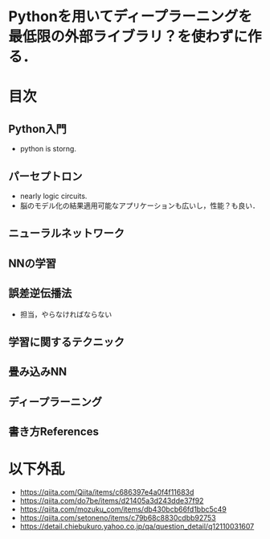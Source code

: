 # Pythonを用いてディープラーニングを最低限の外部ライブラリ？を使わずに作る．
# 目次
## Python入門
* python is storng.
## パーセプトロン
* nearly logic circuits.
* 脳のモデル化の結果適用可能なアプリケーションも広いし，性能？も良い．
## ニューラルネットワーク
## NNの学習
## 誤差逆伝播法
* 担当，やらなければならない
## 学習に関するテクニック
## 畳み込みNN
## ディープラーニング

## 書き方References
# 以下外乱
* https://qiita.com/Qiita/items/c686397e4a0f4f11683d
* https://qiita.com/do7be/items/d21405a3d243dde37f92
* https://qiita.com/mozuku_com/items/db430bcb66fd1bbc5c49
* https://qiita.com/setoneno/items/c79b68c8830cdbb92753
* https://detail.chiebukuro.yahoo.co.jp/qa/question_detail/q12110031607